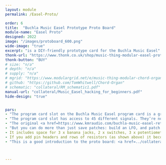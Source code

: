 ```yaml
---
layout: module
permalink: /Easel-Proto/

order: 6
title:  "Buchla Music Easel Prototype Proto Board"
module-name: "Easel Proto"
designed: 2022
image: "/images/protoboard_600.png" 
wide-image: "true" 
excerpt: "is a DIY-friendly prototype card for the Buchla Music Easel" 
thonk-url: "https://www.thonk.co.uk/shop/music-thing-modular-easel-proto//" 
thonk-button: "BUY"
# size: "n/a"
# depth: "n/a"
# supply: "n/a"
# mgrid: "https://www.modulargrid.net/e/music-thing-modular-chord-organ"
# github: "https://github.com/TomWhitwell/Chord-Organ"
# schematic: "collateral/RM_schematic1.pdf"
manual-url: "collateral/Music_Easel_hacking_for_beginners.pdf"
hide-design: "true"


pars:
- "The program card slot on the Buchla Music Easel program card is a great platform for DIY, but like anything Buchla, it’s not completely intuitive." 
- "The program card slot has access to 45 different signals. They’re not all strictly inputs or outputs - they’re signals that you can connect to and either read or influence."  
- "The original <a href=https://www.kmraudio.com/buchla-music-easel-retro-program-card.php>Music Easel Program Card</a> - described in lots of detail in the <a href=https://modularsynthesis.com/roman/Music%20Easel%20Manual%201974.pdf>Original Easel Manual by Allen Strange</a> from p23 onwards - was designed to store patches. So, with a handful of resistors, you could preset sequences and fader or switch positions."
- "But you can do more than just save patches: build an LFO, and patch that wherever you like. Attach an Arduino and generate euclidean pulse streams. Randomise things that can’t normally be randomised. This proto board is designed for hacking, not for preset storage (although of course you can do both)."
- It includes space for 3 x banana jacks, 2 x switches, 3 x potentiometers (with the supporting circuitry). 
- If you add pin headers and rows of resistors (as shown above) it becomes a patchbay for on-the-fly rewiring and prototyping your prototypes." 
- "This is a good introduction to the proto board: <a href=../collateral/Music_Easel_hacking_for_beginners.pdf>Music Easel Hacking for Beginners</a>."



---
```


